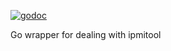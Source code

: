 [![godoc](http://img.shields.io/badge/godoc-reference-blue.svg?style=flat)](https://godoc.org/github.com/efigence/go-ipmitool)

Go wrapper for dealing with ipmitool
